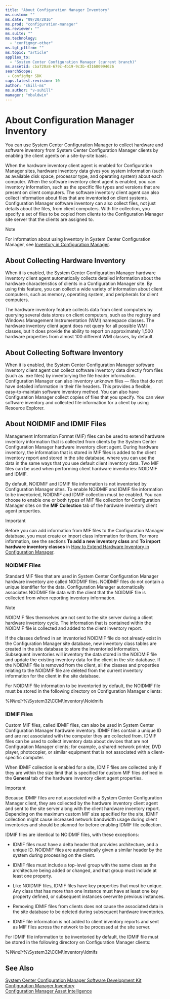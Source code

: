 ```yaml
---
title: "About Configuration Manager Inventory"
ms.custom: ""
ms.date: "09/20/2016"
ms.prod: "configuration-manager"
ms.reviewer: ""
ms.suite: ""
ms.technology:
  - "configmgr-other"
ms.tgt_pltfrm: ""
ms.topic: "article"
applies_to:
  - "System Center Configuration Manager (current branch)"
ms.assetid: cba720a8-679c-4b19-9c3b-431680994626searchScope: - ConfigMgr SDK
caps.latest.revision: 10
author: "shill-ms"
ms.author: "v-suhill"
manager: "mbaldwin"
---
```

# About Configuration Manager Inventory
You can use System Center Configuration Manager to collect hardware and software inventory from System Center Configuration Manager clients by enabling the client agents on a site-by-site basis.  

 When the hardware inventory client agent is enabled for Configuration Manager sites, hardware inventory data gives you system information (such as available disk space, processor type, and operating system) about each computer. When the software inventory client agent is enabled, you can inventory information, such as the specific file types and versions that are present on client computers. The software inventory client agent can also collect information about files that are inventoried on client systems. Configuration Manager software inventory can also collect files, not just details about the files, from client computers. With file collection, you specify a set of files to be copied from clients to the Configuration Manager site server that the clients are assigned to.  

> [!NOTE]
>  For information about using Inventory in System Center Configuration Manager, see [Inventory in Configuration Manager](http://go.microsoft.com/fwlink/?LinkId=275839).  

## About Collecting Hardware Inventory  
 When it is enabled, the System Center Configuration Manager hardware inventory client agent automatically collects detailed information about the hardware characteristics of clients in a Configuration Manager site. By using this feature, you can collect a wide variety of information about client computers, such as memory, operating system, and peripherals for client computers.  

 The hardware inventory feature collects data from client computers by querying several data stores on client computers, such as the registry and Windows Management Instrumentation (WMI) namespace classes. The hardware inventory client agent does not query for all possible WMI classes, but it does provide the ability to report on approximately 1,500 hardware properties from almost 100 different WMI classes, by default.  

## About Collecting Software Inventory  
 When it is enabled, the System Center Configuration Manager software inventory client agent can collect software inventory data directly from files (such as .exe files) by inventorying the file header information. Configuration Manager can also inventory unknown files — files that do not have detailed information in their file headers. This provides a flexible, easy-to-maintain software inventory method. You can also have Configuration Manager collect copies of files that you specify. You can view software inventory and collected file information for a client by using Resource Explorer.  

## About NOIDMIF and IDMIF Files  
 Management Information Format (MIF) files can be used to extend hardware inventory information that is collected from clients by the System Center Configuration Manager hardware inventory client agent. During hardware inventory, the information that is stored in MIF files is added to the client inventory report and stored in the site database, where you can use the data in the same ways that you use default client inventory data. Two MIF files can be used when performing client hardware inventories: NOIDMIF and IDMIF.  

 By default, NOIDMIF and IDMIF file information is not inventoried by Configuration Manager sites. To enable NOIDMIF and IDMIF file information to be inventoried, NOIDMIF and IDMIF collection must be enabled. You can choose to enable one or both types of MIF file collection for Configuration Manager sites on the **MIF Collection** tab of the hardware inventory client agent properties.  

> [!IMPORTANT]
>  Before you can add information from MIF files to the Configuration Manager database, you must create or import class information for them. For more information, see the sections **To add a new inventory class** and **To import hardware inventory classes** in [How to Extend Hardware Inventory in Configuration Manager](http://technet.microsoft.com/library/gg712290.aspx).  

### NOIDMIF Files  
 Standard MIF files that are used in System Center Configuration Manager hardware inventory are called NOIDMIF files. NOIDMIF files do not contain a unique identifier for the data. Configuration Manager automatically associates NOIDMIF file data with the client that the NOIDMIF file is collected from when reporting inventory information.  

> [!NOTE]
>  NOIDMIF files themselves are not sent to the site server during a client hardware inventory cycle. The information that is contained within the NOIDMIF file is collected and added to the client inventory report.  

 If the classes defined in an inventoried NOIDMIF file do not already exist in the Configuration Manager site database, new inventory class tables are created in the site database to store the inventoried information. Subsequent inventories will inventory the data stored in the NOIDMIF file and update the existing inventory data for the client in the site database. If the NOIDMIF file is removed from the client, all the classes and properties relating to the NOIDMIF file are deleted from the current inventory information for the client in the site database.  

 For NOIDMIF file information to be inventoried by default, the NOIDMIF file must be stored in the following directory on Configuration Manager clients:  

 %*Windir*%\System32\CCM\Inventory\Noidmifs  

### IDMIF Files  
 Custom MIF files, called IDMIF files, can also be used in System Center Configuration Manager hardware inventory. IDMIF files contain a unique ID and are not associated with the computer they are collected from. IDMIF files can be used to collect inventory data about devices that are not Configuration Manager clients; for example, a shared network printer, DVD player, photocopier, or similar equipment that is not associated with a client-specific computer.  

 When IDMIF collection is enabled for a site, IDMIF files are collected only if they are within the size limit that is specified for custom MIF files defined in the **General** tab of the hardware inventory client agent properties.  

> [!IMPORTANT]
>  Because IDMIF files are not associated with a System Center Configuration Manager client, they are collected by the hardware inventory client agent and sent to the site server along with the client hardware inventory report. Depending on the maximum custom MIF size specified for the site, IDMIF collection might cause increased network bandwidth usage during client inventories and should be planned for before enabling IDMIF file collection.  

 IDMIF files are identical to NOIDMIF files, with these exceptions:  

-   IDMIF files must have a delta header that provides architecture, and a unique ID. NOIDMIF files are automatically given a similar header by the system during processing on the client.  

-   IDMIF files must include a top-level group with the same class as the architecture being added or changed, and that group must include at least one property.  

-   Like NOIDMIF files, IDMIF files have key properties that must be unique. Any class that has more than one instance must have at least one key property defined, or subsequent instances overwrite previous instances.  

-   Removing IDMIF files from clients does not cause the associated data in the site database to be deleted during subsequent hardware inventories.  

-   IDMIF file information is not added to client inventory reports and sent as MIF files across the network to be processed at the site server.  

 For IDMIF file information to be inventoried by default, the IDMIF file must be stored in the following directory on Configuration Manager clients:  

 %*Windir*%\System32\CCM\Inventory\Idmifs  

## See Also  
 [System Center Configuration Manager Software Development Kit](../../../../develop/core/misc/system-center-configuration-manager-sdk.md)   
 [Configuration Manager Inventory](../../../../develop/core/clients/inventory/inventory.md)   
 [Configuration Manager Asset Intelligence](../../../../develop/core/clients/asset-intelligence/asset-intelligence.md)
